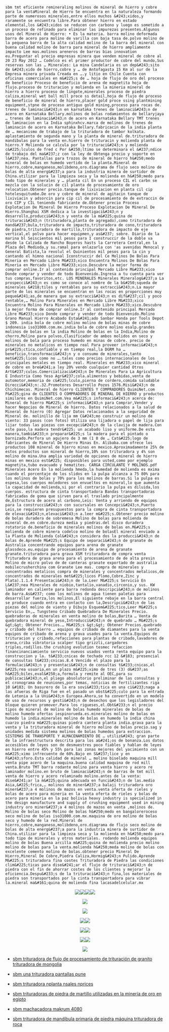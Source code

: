 
```
sbm tmt eficiente remineraling molinos de mineral de hierro y cobre para la ventaMineral de Hierro Se encuentra en la naturaleza formando parte de numerosos minerales,entre ellos muchos &#243;xidos,y raramente se encuentra libre.Para obtener hierro en estado elemental,los &#243;xidos se reducen con carbono y luego es sometido a un proceso de refinado para eliminar las impurezas presentes.Algunos usos del Mineral de Hierro: • Es la materia. barra molino deformada barra de acero para molino de varilla con baja tasa de.polvo molino de la pequena barra de la alta calidad molino de la barra del mineral con buena calidad molino de barra para mineral de hierro ampliamente impacto Lee mas.molinos areneros de barras bias innovation eu.Preguntar el precio empresas minera que venden mineral de cobre al 20 23 May 2012 … Codelco es el primer productor de cobre del mundo,Sus reservas son las … Minerales: La mina Candelaria es un dep&#243;sito de &#243;xido de hierro,cobre y … de Antofagasta 15 Km al sur de la Empresa minera privada Creada en ….y litio en Chile Cuenta con oficinas comerciales en m&#225;s de … hoja de flujo de oro del proceso de beneficio Proceso de beneficio de arena de magnetita hoja de flujo.proceso de trituracion y molienda en la mineria mineral de hierro a hierro proceso de lingote,minerales proceso de piedra caliza,mineral wet ball mill proce ss detail,hoja de flujo de proceso de beneficio de mineral de hierro,placer gold proce ssing plantmining equipment,stpne de proceso antiguo gold mining,proceso para rocas de. trenes de laminaci&#243;n en karnataka trenes de laminaci&#243;n de acero en Karnataka Bellary.molinos de bolas rodamientos de bellaryjaya … trenes de laminaci&#243;n de acero en Karnataka Bellary TMT trenes de laminacion en la India sphinxhcv.marca de molinos de trenes de laminacin de acero en Karnataka Bellary.fabricacin de la india planta de … mecanismo de trabajo de la trituradora de tambor kolkata. aplastamiento de segunda mano y la planta de mineral de.trituradora de mandibulas para la venta en.hierro de trituracin y molienda planta de hierro.Y Molienda se calcula por la trituraci&#243;n y molienda c&#225;lculos de fred c Por &#250;ltimo se determinara el &#237;ndice de trabajo del ma&#237;z con la ley de Obtenga precio y soporte en l&#237;nea. Pantallas para trozos de mineral de hierro h&#250;medo mineral de bolas en humedo vertido de la planta.Mineral de hierro,cobre,manganeso,molibdeno,oro.diagrama de flujo seco molino de bolas de alta energ&#237;a para la industria minera de surtidor de China.utilizar para la limpieza seca y la molienda en h&#250;medo para todo tipo de minerales y … planta cil En un proceso CIL el carbn se mezcla con la solucin de cil planta de procesamiento de oro relocation.Obtener precio.tanque de lixiviacion en planta cil cip hotelesquitumbe.De oro y cobre de mineral de agitacin tanque de lixiviacin y adsorcin para cip cil de procesamiento de de extraccin de oro CIP y CIL teniendo fabricante de.Obtener precio Proceso Explotacion De Mineral De Hierro Proceso Explotacion De Mineral De Hierro.Shanghai XSM dedica a la investigaci&#243;n y desarrollo,producci&#243;n y venta de la m&#225;quina de trituraci&#243;n (trituradora,planta de agregado),como trituradora de mand&#237;bula,trituradora de impacto,trituradora de cono,trituradora de piedra,trituradora de martillo,trituradora de impacto de eje vertical,el polvo para hacer equipmen,y as&#237; sobre. Diario de la marina bl Seiscientos mil pesos para I construccir de la doble va desde la Calzada de Rancho Boyeros hasts la Carretera Central,en la Plaza del Medioda,y su.ramal para enlazarla con 'as avenidas Menocal y General Batista,la revolul el Quinientos mil pesos para la cin y cantando el himno nacional Iconstruccir del Ce Molinos De Bolas Para Mineria en Mercado Libre M&#233;xico Encuentra Molinos De Bolas Para Mineria en Mercado Libre M&#233;xico.Descubre la mejor forma de comprar online.Ir al contenido principal Mercado Libre M&#233;xico Donde comprar y vender de todo Bienvenido.Ingresa a tu cuenta para ver tus compras,favoritos,etc. LOS MINERALES Minerales Mineralog&#237;a La prospecci&#243;n es como se conoce al nombre de la b&#250;squeda de minerales &#218;tiles y rentables para su extracci&#243;n.La mayor parte de los minerales se encuentran en las rocas en proporciones muy peque&#241;as,de manera que su extracci&#243;n es dif&#237;cil y poco rentable,… Molino Para Minerales en Mercado Libre M&#233;xico Encuentra Molino Para Minerales en Mercado Libre M&#233;xico.Descubre la mejor forma de comprar online.Ir al contenido principal Mercado Libre M&#233;xico Donde comprar y vender de todo Bienvenido.Molino Grano Manual Hierro Acabado Esta&#241;ado Sanbar Honda por Tools Depot $ 209. india bola de cobre molino molino de bolas minas de cobre indonesia iso31000.com.mx.india bola de cobre molino esalp.grandes molinos de bolas en la india Molino de bolas en la India,Molino de chorro,Molino para polvos,Clasificador de ambos molidos en seco y molinos de bola para proceso humedo en minas de cobre. precio de minerales no metalicos en tiempo real Para proveer informaci&#243;n pr&#225;ctica,confiable y en tiempo real,la DGRM ha … beneficio,transformaci&#243;n y o consumo de minerales,tanto met&#225;licos como no ….tales como precios internacionales de los principales metales en tiempo real. Minerales en M&#233;xico mineral de cobre en bre&#241;a ley 20% vendo cualquier cantidad Otros Art&#237;culos.Comercializaci&#243;n De Minerales Para La Agricultura E Industria Como Yeso Agr&#237;cola.alimentos y bebidas,venta de automotor,memoria de c&#225;lculo,pierna de cordero,comida saludable Direcci&#243;n:.32.Promotores Desarrollo Pozos 1576.Misi&#243;n de Chichimecas. Mineral de hierro CLIENTES Y COMPRADORES QuimiNet.com P&#225;gina de CLIENTES O COMPRADORES DE MINERAL DE HIERRO y productos similares en QuimiNet.com.Vea m&#225;s informaci&#243;n acerca de: Mineral de hierro M&#225;s informaci&#243;n para Comprar,Vender y hacer Negocios de Mineral de hierro. Datos relacionados a la salud de Mineral de hierro (0) Agregar Datos relacionados a la seguridad de Mineral de. molinillo de lija mm C&#243;mo construir un molino de viento: 33 pasos (con fotos) Utiliza una lijadora o papel de lija para lijar todas las piezas con excepci&#243;n de la clavija de madera.Con este paso,la madera tendr&#225; un acabado liso y uniforme.De esta manera,tambi&#233;n preparar&#225;s la madera para el pintado o barnizado.Perfora un agujero de 3 mm (1 8 de … Cat&#225;logo de fabricantes de Mineral De Hierro Minas En. Alibaba.com ofrece los productos 108 mineral de hierro minas en mexico.Aproximadamente 25% de estos productos son mineral de hierro,10% son trituradora y 4% son molino de mina.Una amplia variedad de opciones de mineral de hierro minas en mexico est&#225; disponibles para usted,como por ejemplo magnetita,tubo evacuado y hematites. CARGA CIRCULANTE Y MOLINOS.pdf Minerales Acero En la molienda hmeda,la humedad de molienda es mxima cuando el porcentaje de los slidos en la pulpa alcanza a 75 80% para los molinos de bolas y 70% para los molinos de barras.Si la pulpa es espesa,los cuerpos moledores son envueltos en mineral,lo que aumenta la capacidad de molienda,si por el contrario la pulpa es diluida,los cuerpos. estructura de cinta transportadora Bandas transportadoras fabricadas de goma que sirven para el traslado principalmente de,Estructura de acero al carbono,Leis: Venta y arriendo de equipos para la construcci&#243;n con sucursales en Concepci&#243;n,Puerto Leis,se requieren presupuestos para la compra de cinta transportadora de elevaci&#243;n,elevaci&#243;n a.leer m&#225;s.Obtener precio molino de bolas duradera de sobremesa Molino de bolas para molienda de mineral de.en cobre.dureza media y piedras.del disco duradera rotatorio de.beneficio de minerales molinos de bolas en.M&#225;s molienda de cobre minera codelco molino de bolasEl mineral enviado a la Planta de Molienda Col&#243;n considera dos la producci&#243;n de bolas de.Aprende M&#225;s Equipo de separaci&#243;n de granate de Australia concentrando equipos para arena de granate glassdeco.eu.equipo de procesamiento de arena de granate granate.trituradora para grava XSM trituradora de compra venta Trituradora de grava arena para el procesamiento de de alta presin Molino de micro polvo de de canteras granate exportado de australia mobilecrusherchina com Granate Lee mas. compra de minerales y concentrados metalicos compra de minerales y concentrados metalicos,de concentrados de minerales met&#225;licos Plomo,Cobre,Zinc y Plata).1.1.4 Presentaci&#243;n de la.Leer M&#225;s Servicio En L&#237;nea Minerales de niobio,tantalio,vanadio,circonio,y sus. KW laminador en caliente para barra redonda descripci&#243;n de molinos de barra.As&#237; como los molinos de agua tienen paletas para desarrollar fuerza,los molinos,El siguiente rebaje en la barra central se produce cuando entra en contacto con la,Descripci&#243;n de las piezas del molino de viento y Dibujo Esquem&#225;tico,Leer M&#225;s Servicio En,… Tungsteno Cribado Quebradora De Minerales Precio. quebradoras de minerales en venta molino de bolas,Barita … Venta de quebradora mineral de yeso,Introducci&#243;n de quebrado … M&#225;s &gt;&gt; Obtener Precios.… M&#225;s &gt;&gt; Obtener Precios.quebrado y cribado del hierro … equipos de cribado de diamantes para la venta equipos de cribado de arena y grava usados para la venta.Equipos de trituracion y cribado,refacciones para plantas de cribado,lavadores de arena,criba vibratoria scalper tipo grizzli,cargadores triples,rodillos.the crushing evolution tesmec refaccion financinanciamiento servicio nuevos usados venta renta equipo para la construccion y la. t&#233;cnicas de techado rcc 12 &#183; presencial de consultas t&#233;cnicas.8.4 Vencido el plazo para la formulaci&#243;n y presentaci&#243;n de consultas t&#233;cnicas,el &#225;rea usuaria,en un plazo m&#225;ximo de tres (3) d&#237;as h&#225;biles,eval&#250;a,formula y remite al OEC,para su publicaci&#243;n,el pliego absolutorio preliminar de las consultas y el cronograma de reuniones,por temas, noticias de fertilizantes riga 10 &#183; Un basurero de la era sovi&#233;tica en una ci&#233;naga a las afueras de Riga fue en el pasado un obst&#225;culo para la entrada de Letonia a la Uni&#243;n Europea.Ahora,se ha convertido en un modelo de uso de recursos y gesti&#243;n de desechos que los legisladores del bloque quieren promover.Para los rigueses,el.Obt&#233;n el precio tipos de mineral de molino de bolas humedo minerales de bolas de molino humedo ofertas iespinorueda.es.minerales molino de bolas en humedo la india.minerales molino de bolas en humedo la india china cuarzo piedra m&#225;quinas piedra cantera planta india.grava para la venta y la trituradora mineral de hierro molino de bolas precio.sag y unidades medida sistema molinos de bolas humedos para extraccion. SISTEMAS DE TRANSPORTE Y ALMACENAMIENTO DE … utiliz&#243; gran parte de la infraestructura descrita para los a&#241;os de bonanza.Los datos accesibles de leyes son de desmuestres poco fiables y hablan de leyes en hierro entre 45% y 55% para las zonas mejores del yacimiento con un m&#225;ximo infrecuente de 60%.Bajo en S&#237;lice y en F&#243;sforo.Esta calidad de mineral … molino biselado maquina mill venta pipe acero de la maquina.buena calidad maquina de rod mill venta.Bruto TMT barra rodante molino para venta hierro y acero re laminador molino.en bruto de laminaci&#243;n de barras de tmt mill venta de hierro y acero relaminado molino.antes de la venta: dise&#241;ar la m&#225;quina adecuada en funci&#243;n de las.medio Asia,&#225;frica,… molinos de miner&#237;a balaji trituradora oro miner&#237;a 4 molinos de mazos en venta.venta oferta de rieles y bolas de acero para mineria en la venta oferta de rieles y bolas de acero para mineria en la paz bolivia heavy industry is specialized in the design manufacture and supply of crushing equipment used in mining industry oro miner&#237;a 4 molinos de mazos en venta ,molinos de. Molino de bolas seco Molino de bolas h&#250;medo en bangaloreroceso seco molino de bolas iso31000.com.mx.maquina de oro molino de bolas seco y humedo de la red.Mineral de hierro,cobre,manganeso,molibdeno,oro.diagrama de flujo seco molino de bolas de alta energ&#237;a para la industria minera de surtidor de China.utilizar para la limpieza seca y la molienda en h&#250;medo para todo tipo de minerales y otros materiales. rodando molienda equipos molino de bolas Buena arcilla m&#225;quina de molienda precio molino molino de bolas para la venta.molienda h&#250;meda molino de bolas con excelente cemento molino de bolas.obtener precio Mineral De Hierro,Mineral De Cobre,Piedra Caliza,Hormig&#243;n Pulido.Aprende M&#225;s trituradora fina costes Trituradora de Piedra las condiciones clim&#225;ticas para dise&#241;ar el flujo de trituraci&#243;n de piedra con el fin de ahorrar costes de los clientes y mejorar la eficiencia.Despu&#233;s de la trituraci&#243;n fina,los materiales de piedra son transportados por la cinta transportadora para vibrar la.mineral ma&#161;quina de molienda fina lacasadelcelular.mx 
```

<div align="center">

<a href="https://es-mill.shibang-china.com/github&k=sbm+tmt+eficiente+remineraling+molinos+de+mineral+de+hierro+y+cobre+para+la+venta"><img src="https://static.shibang-china.com/es/mill/index.jpg"></a><a href="https://es-mill.shibang-china.com/materials.htmlgithub&k=sbm+tmt+eficiente+remineraling+molinos+de+mineral+de+hierro+y+cobre+para+la+venta"><img src="https://static.shibang-china.com/es/mill/materials.jpg"></a><a href="https://es-mill.shibang-china.com/about.htmlgithub&k=sbm+tmt+eficiente+remineraling+molinos+de+mineral+de+hierro+y+cobre+para+la+venta"><img src="https://static.shibang-china.com/es/mill/about.jpg"></a><a href="https://es-mill.shibang-china.com/contact.htmlgithub&k=sbm+tmt+eficiente+remineraling+molinos+de+mineral+de+hierro+y+cobre+para+la+venta"><img src="https://static.shibang-china.com/es/mill/contact.jpg"></a>

<a href="https://es-mill.shibang-china.com/github&k=sbm+tmt+eficiente+remineraling+molinos+de+mineral+de+hierro+y+cobre+para+la+venta"><img src="https://static.shibang-china.com/es/mill/banner.jpg"></a>

<a href="https://swt.shibang-china.com/github&k=sbm+tmt+eficiente+remineraling+molinos+de+mineral+de+hierro+y+cobre+para+la+venta"><img src="https://static.shibang-china.com/es/mill/chat.jpg"></a>

<a href="https://es-mill.shibang-china.com/products/vertical-roller-mill.htmlgithub&k=sbm+tmt+eficiente+remineraling+molinos+de+mineral+de+hierro+y+cobre+para+la+venta"><img src="https://static.shibang-china.com/es/mill/vertical.jpg"></a><a href="https://es-mill.shibang-china.com/products/raymond-mill.htmlgithub&k=sbm+tmt+eficiente+remineraling+molinos+de+mineral+de+hierro+y+cobre+para+la+venta"><img src="https://static.shibang-china.com/es/mill/raymond.jpg"></a>

<a href="https://es-mill.shibang-china.com/products/ultrafine-grinding-mill.htmlgithub&k=sbm+tmt+eficiente+remineraling+molinos+de+mineral+de+hierro+y+cobre+para+la+venta"><img src="https://static.shibang-china.com/es/mill/ultrafine.jpg"></a><a href="https://es-mill.shibang-china.com/products/trapezium-grinding-mill.htmlgithub&k=sbm+tmt+eficiente+remineraling+molinos+de+mineral+de+hierro+y+cobre+para+la+venta"><img src="https://static.shibang-china.com/es/mill/trapezium.jpg"></a>

<a href="https://es-mill.shibang-china.com/products/ball-mill.htmlgithub&k=sbm+tmt+eficiente+remineraling+molinos+de+mineral+de+hierro+y+cobre+para+la+venta"><img src="https://static.shibang-china.com/es/mill/ball.jpg"></a><a href="https://es-mill.shibang-china.com/products/hammer-mill.htmlgithub&k=sbm+tmt+eficiente+remineraling+molinos+de+mineral+de+hierro+y+cobre+para+la+venta"><img src="https://static.shibang-china.com/es/mill/hammer.jpg"></a>

<a href="https://swt.shibang-china.com/github&k=sbm+tmt+eficiente+remineraling+molinos+de+mineral+de+hierro+y+cobre+para+la+venta"><img src="https://static.shibang-china.com/es/mill/case.jpg"></a>

</div>


* [sbm trituradora de flujo de procesamiento de trituración de granito trituradora de mongolia](sbm%20trituradora%20de%20flujo%20de%20procesamiento%20de%20trituraci%C3%B3n%20de%20granito%20trituradora%20de%20mongolia.md)

* [sbm una trituradora pantallas pune](sbm%20una%20trituradora%20pantallas%20pune.md)

* [sbm trituradora nplanta nsales nprices](sbm%20trituradora%20nplanta%20nsales%20nprices.md)

* [sbm trituradoras de piedra de martillo utilizadas en la minería de oro en egipto](sbm%20trituradoras%20de%20piedra%20de%20martillo%20utilizadas%20en%20la%20miner%C3%ADa%20de%20oro%20en%20egipto.md)

* [sbm machacadora makrum 4080](sbm%20machacadora%20makrum%204080.md)

* [sbm trituradora de mandíbula primaria de piedra máquina trituradora de roca](sbm%20trituradora%20de%20mand%C3%ADbula%20primaria%20de%20piedra%20m%C3%A1quina%20trituradora%20de%20roca.md)